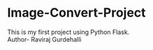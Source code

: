 # Image-Convert-Project
This is my first project using Python Flask.
<br>
Author- Raviraj Gurdehalli
